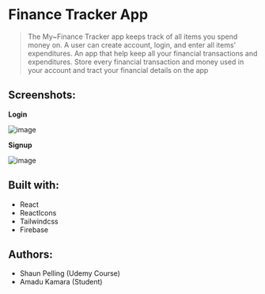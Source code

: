 # Finance Tracker App

> The My~Finance Tracker app keeps track of all items you spend money on. A user can create account, login, and enter all items' expenditures.
> An app that help keep all your financial transactions and expenditures. Store every financial transaction and money used in your account and tract your financial details on the app

## Screenshots:

**Login**

![image](https://user-images.githubusercontent.com/50941074/161423477-fa3adbf4-9444-4762-ae41-858769176f45.png)

**Signup**

![image](https://user-images.githubusercontent.com/50941074/161423459-3b5814f4-14f7-4a1b-8dd8-70535d776d78.png)

## Built with:

- React
- ReactIcons
- Tailwindcss
- Firebase

## Authors:
- Shaun Pelling (Udemy Course)
- Amadu Kamara (Student)
